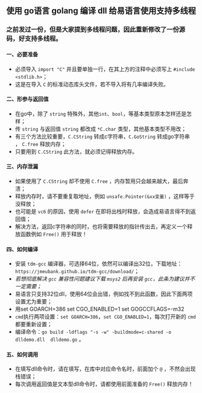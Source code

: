## 使用 go语言 golang 编译 dll 给易语言使用支持多线程

### 之前发过一份，但是大家提到多线程问题，因此重新修改了一份源码，好支持多线程。


#### 一、必要准备
- 必须导入 `import "C"` 并且要单独一行，在其上方的注释中必须写上 `#include <stdlib.h>`；
- 这是在导入 `C` 的标准动态库头文件，若不导入将有几率编译失败。

#### 二、形参与返回值
- 在go中，除了 `string` 特殊外，其他`int`、`bool`，等基本类型原本怎样还是怎样；
- 传 `string` 与返回值 `string` 都改成 `*C.char` 类型，其他基本类型不用改；
- 有三个方法比较重要，`C.CString` 转成c字符串，`C.GoString` 转成go字符串 ， `C.free` 释放内存；
- 只要用到 `C.CString` 此方法，就必须记得释放内存。

#### 三、内存泄漏
- 如果使用了 `C.CString` 却不使用 `C.free` ，内存暂用只会越来越大，最后奔溃；
- 释放内存时，请不要重复取地址，例如 `unsafe.Pointer(&xx变量)` ，这样等于没释放；
- 也可能是 `vc6` 的原因，使用 `defer` 在即将出栈时释放，会造成易语言得不到返回值；
- 解决方法，返回c字符串的同时，也将需要释放的指针传出去，再定义一个释放函数例如 `Free()` 用于释放！

#### 四、如何编译

- 安装 `tdm-gcc` 编译器，可选择64位，依然可以编译出32位，下载地址：`https://jmeubank.github.io/tdm-gcc/download/`；
- *若想彻底解决 `gcc` 兼容性问题建议下载 `msys2` 后再安装 `gcc`，此条为建议并不一定需要；*
- 易语言只支持32位dll，使用64位会出错，例如找不到此函数，因此下面两项设置尤为重要；
- 用set GOARCH=386
  set CGO_ENABLED=1
  set GOGCCFLAGS=-m32
- `cmd`执行两项设置：`set GOARCH=386`，`set CGO_ENABLED=1`，每次打开新的 `cmd` 都要重新设置；
- 编译命令：`go build -ldflags "-s -w" -buildmode=c-shared -o dlldemo.dll  dlldemo.go` 。
#### 五、如何调用

- 在填写dll命令时，请在填写，在库中对应命令名时，前面加个 `@` ，不然会出现栈错误；
- 每次调用返回值是文本型dll命令时，请都使用前面准备的 `Free()` 释放内存！
